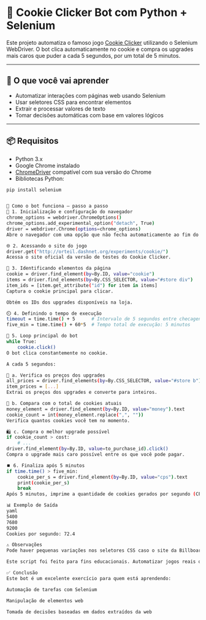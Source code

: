 # 🍪 Cookie Clicker Bot com Python + Selenium

Este projeto automatiza o famoso jogo [Cookie Clicker](http://orteil.dashnet.org/experiments/cookie/) utilizando o Selenium WebDriver. O bot clica automaticamente no cookie e compra os upgrades mais caros que puder a cada 5 segundos, por um total de 5 minutos.

---

## 📌 O que você vai aprender

- Automatizar interações com páginas web usando Selenium
- Usar seletores CSS para encontrar elementos
- Extrair e processar valores de texto
- Tomar decisões automáticas com base em valores lógicos

---

## 📦 Requisitos

- Python 3.x
- Google Chrome instalado
- [ChromeDriver](https://sites.google.com/chromium.org/driver/) compatível com sua versão do Chrome
- Bibliotecas Python:

```bash
pip install selenium


🧠 Como o bot funciona — passo a passo
🔁 1. Inicialização e configuração do navegador
chrome_options = webdriver.ChromeOptions()
chrome_options.add_experimental_option("detach", True)
driver = webdriver.Chrome(options=chrome_options)
Abre o navegador com uma opção que não fecha automaticamente ao fim do script (útil para depuração).

🌐 2. Acessando o site do jogo
driver.get("http://orteil.dashnet.org/experiments/cookie/")
Acessa o site oficial da versão de testes do Cookie Clicker.

🍪 3. Identificando elementos da página
cookie = driver.find_element(by=By.ID, value="cookie")
items = driver.find_elements(by=By.CSS_SELECTOR, value="#store div")
item_ids = [item.get_attribute("id") for item in items]
Captura o cookie principal para clicar.

Obtém os IDs dos upgrades disponíveis na loja.

⏲️ 4. Definindo o tempo de execução
timeout = time.time() + 5      # Intervalo de 5 segundos entre checagens
five_min = time.time() + 60*5  # Tempo total de execução: 5 minutos

🤖 5. Loop principal do bot
while True:
    cookie.click()
O bot clica constantemente no cookie.

A cada 5 segundos:

🏪 a. Verifica os preços dos upgrades
all_prices = driver.find_elements(by=By.CSS_SELECTOR, value="#store b")
item_prices = [...]
Extrai os preços dos upgrades e converte para inteiros.

💸 b. Compara com o total de cookies atuais
money_element = driver.find_element(by=By.ID, value="money").text
cookie_count = int(money_element.replace(",", ""))
Verifica quantos cookies você tem no momento.

🛍️ c. Compra o melhor upgrade possível
if cookie_count > cost:
    # ...
driver.find_element(by=By.ID, value=to_purchase_id).click()
Compra o upgrade mais caro possível entre os que você pode pagar.

⏹️ 6. Finaliza após 5 minutos
if time.time() > five_min:
    cookie_per_s = driver.find_element(by=By.ID, value="cps").text
    print(cookie_per_s)
    break
Após 5 minutos, imprime a quantidade de cookies gerados por segundo (CPS) e encerra o bot.

📊 Exemplo de Saída
yaml
5400
7680
9200
Cookies por segundo: 72.4

⚠️ Observações
Pode haver pequenas variações nos seletores CSS caso o site da Billboard ou Cookie Clicker seja atualizado.

Este script foi feito para fins educacionais. Automatizar jogos reais ou com sistemas de monetização pode violar os termos de uso dos sites.

✅ Conclusão
Este bot é um excelente exercício para quem está aprendendo:

Automação de tarefas com Selenium

Manipulação de elementos web

Tomada de decisões baseadas em dados extraídos da web

